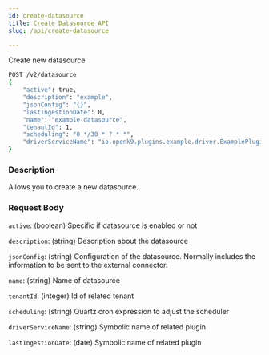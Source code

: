 ```yaml
---
id: create-datasource
title: Create Datasource API
slug: /api/create-datasource

---
```


Create new datasource

```bash
POST /v2/datasource
{
    "active": true,
    "description": "example",
    "jsonConfig": "{}",
    "lastIngestionDate": 0,
    "name": "example-datasource",
    "tenantId": 1,
    "scheduling": "0 */30 * ? * *",
    "driverServiceName": "io.openk9.plugins.example.driver.ExamplePluginDriver"
}
```

### Description

Allows you to create a new datasource.

### Request Body

`active`: (boolean) Specific if datasource is enabled or not

`description`: (string) Description about the datasource

`jsonConfig`: (string) Configuration of the datasource. Normally includes the information to be sent to the external connector.

`name`: (string) Name of datasource

`tenantId`: (integer) Id of related tenant

`scheduling`: (string) Quartz cron expression to adjust the scheduler

`driverServiceName`: (string) Symbolic name of related plugin

`lastIngestionDate`: (date) Symbolic name of related plugin


